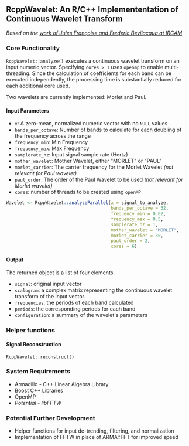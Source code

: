 ## RcppWavelet: An R/C++ Implemententation of Continuous Wavelet Transform

*Based on the [work of Jules Françoise and Frederic Bevilacqua at IRCAM](https://github.com/Ircam-RnD/wavelet)*

### Core Functionality

`RcppWavelet::analyze()` executes a continuous wavelet transform on an input numeric vector. Specifying `cores > 1` uses `openmp` to enable multi-threading. Since the calculation of coefficients for each band can be executed independently, the processing time is substantially reduced for each additional core used.

Two wavelets are currently implemented: Morlet and Paul.

#### Input Parameters

+ `x`: A zero-mean, normalized numeric vector with no `NULL` values
+ `bands_per_octave`: Number of bands to calculate for each doubling of the frequency across the range
+ `frequency_min`: Min Frequency
+ `frequency_max`: Max Frequency
+ `samplerate_hz`: Input signal sample rate (Hertz)
+ `mother_wavelet`: Mother Wavelet, either "MORLET" or "PAUL"
+ `morlet_carrier`:  The carrier frequency for the Morlet Wavelet *(not relevant for Paul wavelet)*
+ `paul_order`:  The order of the Paul Wavelet to be used *(not relevant for Morlet wavelet)*
+ `cores`: number of threads to be created using `openMP`

```r
Wavelet <- RcppWavelet::analyzeParallel(x = signal_to_analyze,
                                        bands_per_octave = 32,
                                        frequency_min = 0.02,
                                        frequency_max = 0.5,
                                        samplerate_hz = 1,
                                        mother_wavelet = "MORLET",
                                        morlet_carrier = 30,
                                        paul_order = 2,
                                        cores = 6)
```

#### Output

The returned object is a list of four elements. 

+ `signal`: original input vector
+ `scalogram`: a complex matrix representing the continuous wavelet transform of the input vector.
+ `frequencies`: the periods of each band calculated
+ `periods`: the corresponding periods for each band
+ `configuration`: a summary of the wavelet's parameters


### Helper functions

#### Signal Reconstruction

`RcppWavelet::reconstruct()` 


### System Requirements

+ Armadillo - C++ Linear Algebra Library
+ Boost C++ Libraries
+ OpenMP
+ *Potential - libFFTW*

### Potential Further Development

+ Helper functions for input de-trending, filtering, and normalization
+ Implementation of FFTW in place of ARMA::FFT for improved speed
